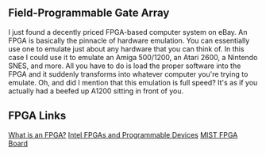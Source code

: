 ## Field-Programmable Gate Array

I just found a decently priced FPGA-based computer system on eBay. An FPGA is basically the pinnacle of hardware emulation. You can essentially use one to emulate just about any hardware that you can think of. In this case I could use it to emulate an Amiga 500/1200, an Atari 2600, a Nintendo SNES, and more. All you have to do is load the proper software into the FPGA and it suddenly transforms into whatever computer you're trying to emulate. Oh, and did I mention that this emulation is full speed? It's as if you actually had a beefed up A1200 sitting in front of you.

## FPGA Links

[What is an FPGA?](https://www.xilinx.com/products/silicon-devices/fpga/what-is-an-fpga.html)
[Intel FPGAs and Programmable Devices](https://www.intel.com/content/www/us/en/products/programmable/fpga.html)
[MIST FPGA Board](https://github.com/mist-devel/mist-board/wiki/GettingStarted)